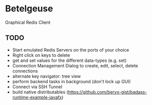 # Betelgeuse

Graphical Redis Client

## TODO
- Start emulated Redis Servers on the ports of your choice
- Right click on keys to delete
- get and set values for the different data-types (e.g. set)
- Connection Management Dialog to create, edit, select, delete connections
- alternate key navigator: tree view
- perform backend tasks in background (don't lock up GUI)
- Connect via SSH Tunnel
- build native distributables (https://github.com/beryx-gist/badass-runtime-example-javafx)
